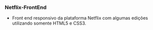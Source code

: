 ### Netflix-FrontEnd

- Front end responsivo da plataforma Netflix com algumas edições utilizando somente HTML5 e CSS3.